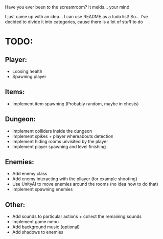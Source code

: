 Have you ever been to the screamroom? It melds... your mind

I just came up with an idea...
I can use README as a todo list! So...
I've decided to divide it into categories, cause there is a lot of stuff to do

# TODO:
## Player:
* Loosing health
* Spawning player

## Items:
* Implement item spawning (Probably random, maybe in chests)

## Dungeon:
* Implement colliders inside the dungeon
* Implement spikes + player whereabouts detection
* Implement hiding rooms unvisited by the player
* Implement player spawning and level finishing

## Enemies:
* Add enemy class
* Add enemy interacting with the pllayer (for example shooting)
* Use UnityAI to move enemies around the rooms (no idea how to do that)
* Implement spawning enemies

## Other:
* Add sounds to particular actions + collect the remaining sounds
* Implement game menu
* Add background music (optional)
* Add shadows to enemies